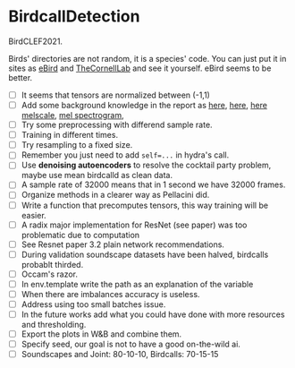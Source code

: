 # BirdcallDetection
BirdCLEF2021.

Birds' directories are not random, it is a species' code. 
You can just put it in sites as [eBird](https://ebird.org/species/scatan) and [TheCornellLab](https://www.allaboutbirds.org/guide/scatan) and see it yourself.
eBird seems to be better.


- [ ] It seems that tensors are normalized between (-1,1)
- [ ] Add some background knowledge in the report as 
  [here](https://medium.com/analytics-vidhya/audio-data-processing-feature-extraction-science-concepts-behind-them-be97fbd587d8), 
  [here](https://towardsdatascience.com/audio-deep-learning-made-simple-part-1-state-of-the-art-techniques-da1d3dff2504),
  [here](https://towardsdatascience.com/detecting-sounds-with-deep-learning-ed9a41909da0)
  [melscale](https://importchris.medium.com/how-to-create-understand-mel-spectrograms-ff7634991056),
  [mel spectrogram](https://medium.com/analytics-vidhya/understanding-the-mel-spectrogram-fca2afa2ce53),
- [ ] Try some preprocessing with differend sample rate.
- [ ] Training in different times.
- [ ] Try resampling to a fixed size.
- [ ] Remember you just need to add ```self=...``` in hydra's call.
- [ ] Use **denoising autoencoders** to resolve the cocktail party problem, maybe use mean birdcalld as clean data.
- [ ] A sample rate of 32000 means that in 1 second we have 32000 frames.
- [ ] Organize methods in a clearer way as Pellacini did.
- [ ] Write a function that precomputes tensors, this way training will be easier.
- [ ]  A radix major implementation for ResNet (see paper) was too problematic due to computation
- [ ] See Resnet paper 3.2 plain network recommendations.
- [ ] During validation soundscape datasets have been halved, birdcalls probablt thirded.
- [ ] Occam's razor.
- [ ] In env.template write the path as an explanation of the variable
- [ ] When there are imbalances accuracy is useless.
- [ ] Address using too small batches issue.
- [ ] In the future works add what you could have done with more resources and thresholding.
- [ ] Export the plots in W&B and combine them.
- [ ] Specify seed, our goal is not to have a good on-the-wild ai.
- [ ] Soundscapes and Joint: 80-10-10, Birdcalls: 70-15-15